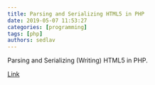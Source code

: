 ```yaml
---
title: Parsing and Serializing HTML5 in PHP 
date: 2019-05-07 11:53:27
categories: [programming]
tags: [php]
authors: sedlav
---
```


Parsing and Serializing (Writing) HTML5 in PHP.

[Link](http://masterminds.github.io/html5-php/)
